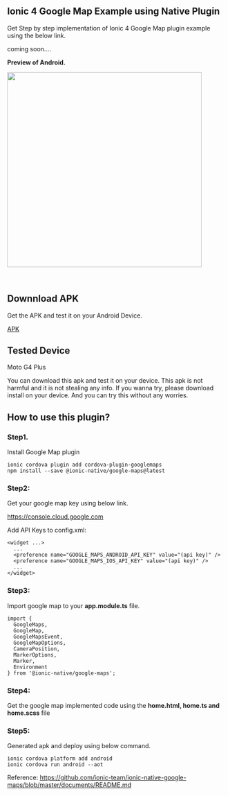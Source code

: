 ## Ionic 4 Google Map Example using Native Plugin

Get Step by step implementation of Ionic 4 Google Map plugin example using the below link.

coming soon....

<b>Preview of Android.</b>
<p>
<img src="https://github.com/bharathirajatut/ionic4/raw/master/google-map-example/sc1.jpg" height="450px">
</p>
<br>

## Downnload APK

Get the APK and test it on your Android Device.

<a href="https://github.com/bharathirajatut/ionic4/raw/master/google-map-example/app-debug.apk">APK</a>

## Tested Device

Moto G4 Plus

You can download this apk and test it on your device. This apk is not harmful and it is not stealing any info. 
If you wanna try, please download install on your device. And you can try this without any worries.


## How to use this plugin?

### Step1.

Install Google Map plugin

```
ionic cordova plugin add cordova-plugin-googlemaps
npm install --save @ionic-native/google-maps@latest
```

### Step2:

Get your google map key using below link.

https://console.cloud.google.com

Add API Keys to config.xml:
```
<widget ...>
  ...
  <preference name="GOOGLE_MAPS_ANDROID_API_KEY" value="(api key)" />
  <preference name="GOOGLE_MAPS_IOS_API_KEY" value="(api key)" />
  ...
</widget>
```

### Step3:

Import google map to your <b>app.module.ts</b> file.
```
import {
  GoogleMaps,
  GoogleMap,
  GoogleMapsEvent,
  GoogleMapOptions,
  CameraPosition,
  MarkerOptions,
  Marker,
  Environment
} from '@ionic-native/google-maps';
```

### Step4:

Get the google map implemented code using the <b>home.html, home.ts and home.scss</b> file

### Step5:

Generated apk and deploy using below command.

```
ionic cordova platform add android
ionic cordova run android --aot
```
Reference: https://github.com/ionic-team/ionic-native-google-maps/blob/master/documents/README.md
